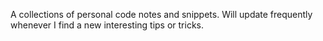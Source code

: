 A collections of personal code notes and snippets. Will update frequently whenever I find a new interesting tips or tricks.